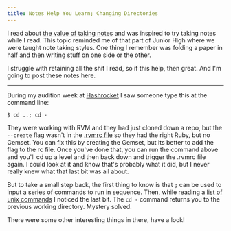 ```yaml
---
title: Notes Help You Learn; Changing Directories
---
```


I read about [the value of taking notes](http://swombat.com/2011/12/11/taking-notes) and was inspired to try taking notes while I read. This topic reminded me of that part of Junior High where we were taught note taking styles. One thing I remember was folding a paper in half and then writing stuff on one side or the other.

I struggle with retaining all the shit I read, so if this help, then great. And I'm going to post these notes here.

---

During my audition week at [Hashrocket](http://www.hashrocket.com) I saw someone type this at the command line:

	$ cd ..; cd -

They were working with RVM and they had just cloned down a repo, but the `--create` flag wasn't in the [.rvmrc file](http://beginrescueend.com/workflow/rvmrc/) so they had the right Ruby, but no Gemset. You can fix this by creating the Gemset, but its better to add the flag to the rc file. Once you've done that, you can run the command above and you'll cd up a level and then back down and trigger the .rvmrc file again. I could look at it and know that's probably what it did, but I never really knew what that last bit was all about.

But to take a small step back, the first thing to know is that `;` can be used to input a series of commands to run in sequence. Then, while reading a [list of unix commands](http://www.commandlinefu.com/commands/browse/sort-by-votes) I noticed the last bit. The `cd -` command returns you to the previous working directory. Mystery solved.

There were some other interesting things in there, have a look!
